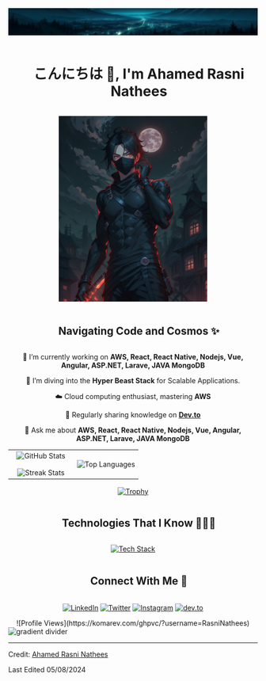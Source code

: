 <!--horizontal divider(gradiant)-->

<img id='banner' src="banner.jpeg" alt="gradient divider">
<br/>
<!--h1 without bottom border-->
<div id="user-content-toc">
  <ul align="center">
    <summary><h1 style="display: inline-block">こんにちは 👋, I'm Ahamed Rasni Nathees</h1></summary>
  </ul>
</div>

<!--- anime character gif -->
<div align="center">
  <img src="avatar.jpeg" alt="anime character" width="300"/>
</div>

<!--h2 without bottom border-->
<div id="user-content-toc">
  <ul align="center">
    <summary><h2 style="display: inline-block">Navigating Code and Cosmos ✨</h2></summary>
  </ul>
</div>

<!--Intro start-->
<div align="center">
  <p> 🌟 I’m currently working on <strong>AWS, React, React Native, Nodejs, Vue, Angular, ASP.NET, Larave, JAVA MongoDB</strong></p>
  <p> 🌱 I’m diving into the <strong>Hyper Beast Stack</strong> for Scalable Applications.</p>
  <p> ☁️ Cloud computing enthusiast, mastering <strong>AWS</strong></p>
  <p> 📝 Regularly sharing knowledge on <a href="https://dev.to/rasni"><strong>Dev.to</strong></a></p>
  <p> 💬 Ask me about <strong>AWS, React, React Native, Nodejs, Vue, Angular, ASP.NET, Larave, JAVA MongoDB</strong></p>
  <!-- <p> 📫 Reach out at <strong>your-email@example.com</strong></p> -->
  <!-- <p> 🏠 Connect with me on Discord: <a href="https://discordapp.com/users/your-discord-id"><strong>YourDiscordUsername</strong></a></p> -->
</div>
<!--Intro end-->

<!--- stats & Trophy (start) -->
<p align="center">
  <!--- stats (start) -->
<table align="center">
<tr border="none">
<td width="50%" align="center">
  <img align="center" src="https://github-readme-stats.vercel.app/api?username=RasniNathees&theme=tokyonight&show_icons=true&count_private=true" alt="GitHub Stats"/>
  <br></br>
  <img title="🔥 Get streak stats for your profile at git.io/streak-stats" alt="Streak Stats" src="https://github-readme-streak-stats.herokuapp.com/?user=RasniNathees&theme=tokyonight&hide_border=false" /> 
</td>

<td width="50%" align="center">
  <img align="center" src="https://github-readme-stats.anuraghazra1.vercel.app/api/top-langs/?username=RasniNathees&theme=tokyonight&hide_border=false&no-bg=true&no-frame=true&langs_count=10" alt="Top Languages"/>
</td>
</tr>
</table>
<!--- stats (end) -->

<!--- trophy (start) -->
<div align="center">
  <a href="https://github.com/ryo-ma/github-profile-trophy" title="Go to Source">
    <img align="center" width="84%" src="https://github-profile-trophy.vercel.app/?username=RasniNathees&theme=tokyonight&row=1&column=7&margin-h=15&margin-w=5&no-bg=true" alt="Trophy" />
  </a>
</div>
<!--- trophy (end) -->
</p>

<!--h2 without bottom border-->
<div id="user-content-toc">
  <ul align="center">
    <summary><h2 style="display: inline-block">Technologies That I Know 👨🏻‍💻</h2></summary>
  </ul>
</div>
<!--tech stack icons-->
<p align="center">
  <a href="https://skillicons.dev">
    <img src="https://skillicons.dev/icons?i=git,aws,cpp,css,discord,docker,postgres,prisma,pug,dynamodb,express,figma,firebase,angular,redis,github,html,java,js,linux,md,materialui,nginx,mongodb,mysql,nextjs,nodejs,postman,py,react,redux,tailwind,ts,vscode,kubernetes,php,laravel,vue,pinia,c#&perline=14" alt="Tech Stack"/>
  </a>
</p>

<!-- Connect with me -->
<!--h2 without bottom border-->
<div id="user-content-toc">
  <ul align="center">
    <summary><h2 style="display: inline-block">Connect With Me 🤝</h2></summary>
  </ul>
</div>

<!--icons and links-->
<p align="center">
<a href="https://www.linkedin.com/in/rasninathees" target="blank"><img align="center" src="https://user-images.githubusercontent.com/88904952/234979284-68c11d7f-1acc-4f0c-ac78-044e1037d7b0.png" alt="LinkedIn" height="50" width="50"/></a>
<a href="https://x.com/rnathees" target="blank"><img align="center" src="https://user-images.githubusercontent.com/88904952/234980676-61bfb021-ecc8-48f7-88e6-34c1b06c4a58.png" alt="Twitter" height="50" width="50"/></a> 
<a href="https://www.instagram.com/rasninathees/" target="blank"><img align="center" src="https://user-images.githubusercontent.com/88904952/234981169-2dd1e58f-4b7e-468c-8213-034ba62156c3.png" alt="Instagram" height="50" width="50"/></a>
<a height="100px" href="https://dev.to/rasni" target="blank"><img align="center" src="https://media.dev.to/cdn-cgi/image/quality=100/https://dev-to-uploads.s3.amazonaws.com/uploads/logos/resized_logo_UQww2soKuUsjaOGNB38o.png" alt="dev.to" height="50" width="50"/></a>
<!-- <a href="https://discordapp.com/users/your-discord-id" target="blank"><img align="center" src="https://user-images.githubusercontent.com/88904952/234982627-019fd336-6248-453c-9b05-97c13fd1d207.png" alt="Discord" height="50" width="50"/></a> -->
</p>

<!--profile visit count-->
<div align="center">
![Profile Views](https://komarev.com/ghpvc/?username=RasniNathees)

</div>

<!--weather widget-->
<!-- <div align="center">
  <a href="https://weather.com" target="_blank">
    <img src="https://weatherwidget.io/w/" alt="Weather Widget" />
  </a>
</div> -->

<!--horizontal divider(gradiant)-->
<img src="https://user-images.githubusercontent.com/73097560/115834477-dbab4500-a447-11eb-908a-139a6edaec5c.gif" alt="gradient divider">

----------------------------------------------------------------------
Credit: [Ahamed Rasni Nathees](https://github.com/RasniNathees)

Last Edited 05/08/2024
